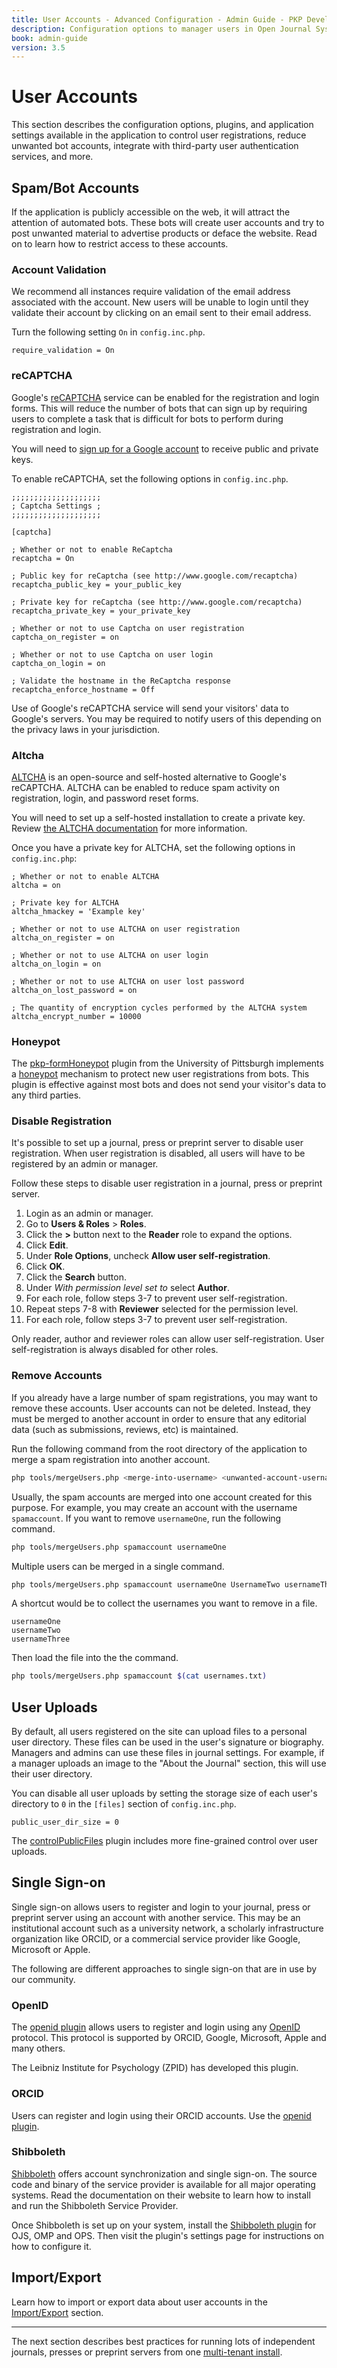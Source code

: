 ```yaml
---
title: User Accounts - Advanced Configuration - Admin Guide - PKP Developer Docs
description: Configuration options to manager users in Open Journal Systems (OJS), Open Monograph Press (OPS) or Open Preprint Systems (OPS).
book: admin-guide
version: 3.5
---
```


# User Accounts

This section describes the configuration options, plugins, and application settings available in the application to control user registrations, reduce unwanted bot accounts, integrate with third-party user authentication services, and more.

## Spam/Bot Accounts

If the application is publicly accessible on the web, it will attract the attention of automated bots. These bots will create user accounts and try to post unwanted material to advertise products or deface the website. Read on to learn how to restrict access to these accounts.

### Account Validation

We recommend all instances require validation of the email address associated with the account. New users will be unable to login until they validate their account by clicking on an email sent to their email address.

Turn the following setting `On` in `config.inc.php`.

```
require_validation = On
```

### reCAPTCHA

Google's [reCAPTCHA](https://www.google.com/recaptcha/) service can be enabled for the registration and login forms. This will reduce the number of bots that can sign up by requiring users to complete a task that is difficult for bots to perform during registration and login.

You will need to [sign up for a Google account](https://www.google.com/recaptcha/) to receive public and private keys.

To enable reCAPTCHA, set the following options in `config.inc.php`.

```
;;;;;;;;;;;;;;;;;;;;
; Captcha Settings ;
;;;;;;;;;;;;;;;;;;;;

[captcha]

; Whether or not to enable ReCaptcha
recaptcha = On

; Public key for reCaptcha (see http://www.google.com/recaptcha)
recaptcha_public_key = your_public_key

; Private key for reCaptcha (see http://www.google.com/recaptcha)
recaptcha_private_key = your_private_key

; Whether or not to use Captcha on user registration
captcha_on_register = on

; Whether or not to use Captcha on user login
captcha_on_login = on

; Validate the hostname in the ReCaptcha response
recaptcha_enforce_hostname = Off
```

Use of Google's reCAPTCHA service will send your visitors' data to Google's servers. You may be required to notify users of this depending on the privacy laws in your jurisdiction.

### Altcha

[ALTCHA](https://altcha.org/open-source-captcha/) is an open-source and self-hosted alternative to Google's reCAPTCHA. ALTCHA can be enabled to reduce spam activity on registration, login, and password reset forms.

You will need to set up a self-hosted installation to create a private key. Review [the ALTCHA documentation](https://altcha.org/docs/v2/) for more information.

Once you have a private key for ALTCHA, set the following options in `config.inc.php`:

```
; Whether or not to enable ALTCHA
altcha = on

; Private key for ALTCHA
altcha_hmackey = 'Example key'

; Whether or not to use ALTCHA on user registration
altcha_on_register = on

; Whether or not to use ALTCHA on user login
altcha_on_login = on

; Whether or not to use ALTCHA on user lost password
altcha_on_lost_password = on

; The quantity of encryption cycles performed by the ALTCHA system
altcha_encrypt_number = 10000
```

### Honeypot

The [pkp-formHoneypot](https://github.com/ulsdevteam/pkp-formHoneypot) plugin from the University of Pittsburgh implements a [honeypot](https://en.wikipedia.org/wiki/Honeypot_(computing)) mechanism to protect new user registrations from bots. This plugin is effective against most bots and does not send your visitor's data to any third parties.

### Disable Registration

It's possible to set up a journal, press or preprint server to disable user registration. When user registration is disabled, all users will have to be registered by an admin or manager.

Follow these steps to disable user registration in a journal, press or preprint server.

1. Login as an admin or manager.
2. Go to **Users & Roles** > **Roles**.
3. Click the **>** button next to the **Reader** role to expand the options.
4. Click **Edit**.
5. Under **Role Options**, uncheck **Allow user self-registration**.
6. Click **OK**.
7. Click the **Search** button.
8. Under *With permission level set to* select **Author**.
9. For each role, follow steps 3-7 to prevent user self-registration.
10. Repeat steps 7-8 with **Reviewer** selected for the permission level.
11. For each role, follow steps 3-7 to prevent user self-registration.

Only reader, author and reviewer roles can allow user self-registration. User self-registration is always disabled for other roles.

### Remove Accounts

If you already have a large number of spam registrations, you may want to remove these accounts. User accounts can not be deleted. Instead, they must be merged to another account in order to ensure that any editorial data (such as submissions, reviews, etc) is maintained.

Run the following command from the root directory of the application to merge a spam registration into another account.

```bash
php tools/mergeUsers.php <merge-into-username> <unwanted-account-username>
```

Usually, the spam accounts are merged into one account created for this purpose. For example, you may create an account with the username `spamaccount`. If you want to remove `usernameOne`, run the following command.

```bash
php tools/mergeUsers.php spamaccount usernameOne
```

Multiple users can be merged in a single command.

```bash
php tools/mergeUsers.php spamaccount usernameOne UsernameTwo usernameThree [...]
```

A shortcut would be to collect the usernames you want to remove in a file.

```
usernameOne
usernameTwo
usernameThree
```

Then load the file into the the command.

```bash
php tools/mergeUsers.php spamaccount $(cat usernames.txt)
```

## User Uploads

By default, all users registered on the site can upload files to a personal user directory. These files can be used in the user's signature or biography. Managers and admins can use these files in journal settings. For example, if a manager uploads an image to the "About the Journal" section, this will use their user directory.

You can disable all user uploads by setting the storage size of each user's directory to `0` in the `[files]` section of `config.inc.php`.

```
public_user_dir_size = 0
```

The [controlPublicFiles](https://github.com/pkp/controlPublicFiles) plugin includes more fine-grained control over user uploads.

## Single Sign-on

Single sign-on allows users to register and login to your journal, press or preprint server using an account with another service. This may be an institutional account such as a university network, a scholarly infrastructure organization like ORCID, or a commercial service provider like Google, Microsoft or Apple.

The following are different approaches to single sign-on that are in use by our community.

### OpenID

The [openid plugin](https://github.com/leibniz-psychology/openid) allows users to register and login using any [OpenID](https://en.wikipedia.org/wiki/OpenID) protocol. This protocol is supported by ORCID, Google, Microsoft, Apple and many others.

The Leibniz Institute for Psychology (ZPID) has developed this plugin.

### ORCID

Users can register and login using their ORCID accounts. Use the [openid plugin](https://github.com/leibniz-psychology/openid).

### Shibboleth

[Shibboleth](http://shibboleth.internet2.edu/) offers account synchronization and single sign-on. The source code and binary of the service provider is available for all major operating systems. Read the documentation on their website to learn how to install and run the Shibboleth Service Provider.

Once Shibboleth is set up on your system, install the [Shibboleth plugin](https://github.com/pkp/shibboleth) for OJS, OMP and OPS. Then visit the plugin's settings page for instructions on how to configure it.

## Import/Export

Learn how to import or export data about user accounts in the [Import/Export](./data-import-and-export) section.

---

The next section describes best practices for running lots of independent journals, presses or preprint servers from one [multi-tenant install](./deploy-multi-tenant).
